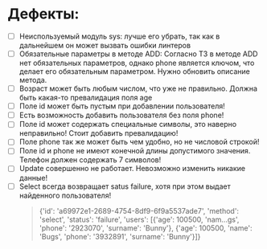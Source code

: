 # Дефекты:

- [ ] Неиспользуемый модуль sys: лучше его убрать, так как в дальнейшем он может вызвать ошибки линтеров
- [ ] Обязательные параметры в методе ADD: Согласно ТЗ в методе ADD нет обязательных параметров, однако phone является ключом, что делает его обязательным параметром. Нужно обновить описание метода.
- [ ] Возраст может быть любым числом, что уже не правильно. Должна быть какая-то превалидация поля age
- [ ] Поле id может быть пустым при добавлении пользователя!
- [ ] Есть возможность добавить пользователя без поля phone!
- [ ] Поле id может содержать специальные символы, это наверно неправильно! Стоит добавить превалидацию!
- [ ] Поле phone так же может быть чем удобно, но не числовой строкой!
- [ ] Поле id и phone не имеют конечной длины допустимого значения. Телефон должен содержать 7 символов!
- [ ] Update совершенно не работает. Невозможно изменить никакие данные!
- [ ] Select всегда возвращает satus failure, хотя при этом выдает найденного пользователя!
  > {'id': 'a69972e1-2689-4754-8df9-6f9a5537ade7', 'method': 'select', 'status': 'failure', 'users': [{'age': 100500, 'nam...gs', 'phone': '2923070', 'surname': 'Bunny'}, {'age': 100500, 'name': 'Bugs', 'phone': '3932891', 'surname': 'Bunny'}]}